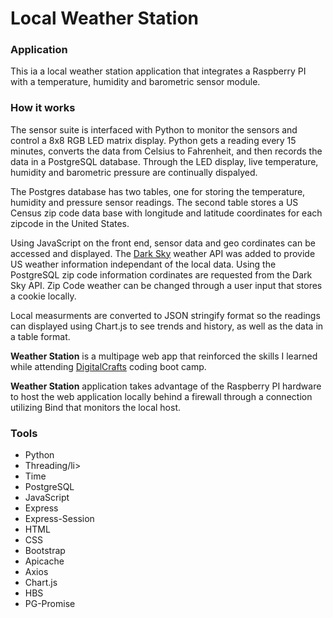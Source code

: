 <h1>Local Weather Station</h1>
<h3>Application</h3>
<p>This ia a local weather station application that integrates a Raspberry PI with a 
temperature, humidity and barometric sensor module.
<h3>How it works</h3>
</p><p>The sensor suite is interfaced with Python to monitor the sensors and control a 
8x8 RGB LED matrix display. Python gets a reading every 15 minutes, converts the data from 
Celsius to Fahrenheit, and then records the data in a PostgreSQL database. Through the LED 
display, live temperature, humidity and barometric pressure are continually dispalyed.
</p>
<p>The Postgres database has two tables, one for storing the temperature, humidity and 
pressure sensor readings.  The second table stores a US Census zip code data base with longitude 
and latitude coordinates for each zipcode in the United States.</p>
<p>Using JavaScript on the front end, sensor data and geo cordinates can be accessed and displayed.  
The <a href="http://darksky.net">Dark Sky</a> weather API was added to provide US weather information independant 
of the local data.  Using the PostgreSQL zip code information cordinates are requested from the Dark Sky API. Zip Code weather 
can be changed through a user input that stores a cookie locally.</p>
<p>Local measurments are converted to JSON stringify format so the readings can displayed using Chart.js to see trends and history,
as well as the data in a table format.<p>
<p><strong>Weather Station</strong> is a multipage web app that reinforced the skills I learned while attending
<a href="http://digitalcrafts.com">DigitalCrafts</a> coding boot camp.<p>
<p><strong>Weather Station</strong> application takes advantage of the Raspberry PI hardware to host the web application 
locally behind a firewall through a <a href="https://dataplicity.com>Dataplicity"></a> connection utilizing Bind that monitors the local host.<p>


<h3>Tools</h3>
<ul>
<li>Python</li>
<li>Threading/li>
<li>Time</li>
<li>PostgreSQL</li>
<li>JavaScript</>
<li>Express</li>
<li>Express-Session</li>
<li>HTML</li>
<li>CSS</li>
<li>Bootstrap</li>
<li>Apicache</li>
<li>Axios</li>
<li>Chart.js</li>
<li>HBS</ui>
<li>PG-Promise</li>
</ul>

